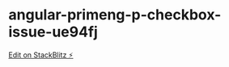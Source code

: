 # angular-primeng-p-checkbox-issue-ue94fj

[Edit on StackBlitz ⚡️](https://stackblitz.com/edit/angular-primeng-p-checkbox-issue-ue94fj)